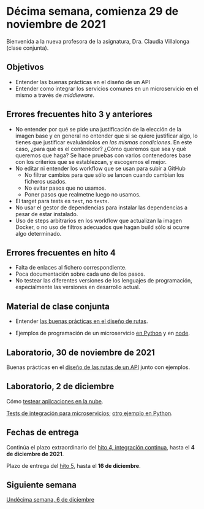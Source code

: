 # Décima semana, comienza 29 de noviembre de 2021

Bienvenida a la nueva profesora de la asignatura, Dra. Claudia Villalonga (clase
conjunta).
## Objetivos

* Entender las buenas prácticas en el diseño de un API
* Entender como integrar los servicios comunes en un microservicio en el mismo a
  través de *middleware*.

## Errores frecuentes hito 3 y anteriores

* No entender por qué se pide una justificación de la elección de la imagen base
  y en general no entender que si se quiere justificar algo, lo tienes que
  justificar evaluándolos *en las mismas condiciones*. En este caso, ¿para qué
  es el contenedor? ¿Cómo queremos que sea y qué queremos que haga? Se hace
  pruebas con varios contenedores base con los criterios que se establezcan, y
  escogemos el mejor.
* No editar ni entender los workflow que se usan para subir a GitHub
  * No filtrar cambios para que sólo se lancen cuando cambian los ficheros
    usados.
  * No evitar pasos que no usamos.
  * Poner pasos que realmetne luego no usamos.
* El target para tests es `test`, no `tests`.
* No usar el gestor de dependencias para instalar las dependencias a pesar de
  estar instalado.
* Uso de steps arbitrarios en los workflow que actualizan la imagen Docker, o no
  uso de filtros adecuados que hagan build sólo si ocurre algo determinado.

## Errores frecuentes en hito 4

* Falta de enlaces al fichero correspondiente.
* Poca documentación sobre cada uno de los pasos.
* No testear las diferentes versiones de los lenguajes de programación,
  especialmente las versiones en desarrollo actual.

## Material de clase conjunta

* Entender [las buenas prácticas en el diseño de
rutas](http://jj.github.io/CC/documentos/temas/REST#buenos-usos-de-las-peticiones).

* Ejemplos de programación de un microservicio [en
Python](http://jj.github.io/CC/documentos/temas/Microservicios#ejemplo-en-python)
y en
[node](http://jj.github.io/CC/documentos/temas/Microservicios#ejemplos-en-node).

## Laboratorio, 30 de noviembre de 2021

Buenas prácticas en el [diseño de las rutas de un
API](http://jj.github.io/CC/documentos/temas/REST#buenos-usos-en-el-dise%C3%B1o-de-un-api)
junto con ejemplos.

## Laboratorio, 2 de diciembre

Cómo [testear aplicaciones en la
nube](http://jj.github.io/CC/documentos/temas/Microservicios#probando-nuestra-aplicaci%C3%B3n-en-la-nube).

[Tests de integración para
microservicios](https://jj.github.io/curso-tdd/temas/integraci%C3%B3n.html);
[otro ejemplo en
Python](https://github.com/JJ/tests-python/blob/master/HitosIV/tests/starlitos_test.py).

## Fechas de entrega

Continúa el plazo extraordinario del [hito
4, integración continua](https://jj.github.io/CC/documentos/proyecto/4.CI),
hasta el **4 de diciembre de 2021**.

Plazo de entrega del [hito
5](http://jj.github.io/CC/documentos/proyecto/5.Microservicio.html), hasta el
**16 de diciembre**.

## Siguiente semana

[Undécima semana, 6 de diciembre](11-semana.md)
